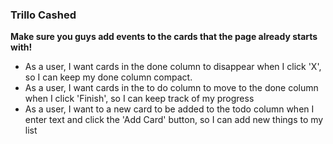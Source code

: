 ### Trillo Cashed

**Make sure you guys add events to the cards that the page already starts with!**

* As a user, I want cards in the done column to disappear when I click 'X', so I can keep my done column compact.
* As a user, I want cards in the to do column to move to the done column when I click 'Finish', so I can keep track of my progress
* As a user, I want to a new card to be added to the todo column when I enter text and click the 'Add Card' button, so I can add new things to my list
